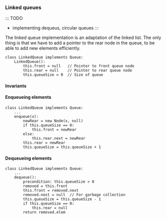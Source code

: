 
### Linked queues

::: TODO
- implementing dequeus, circular queues
:::

The linked queue implementation is an adaptation of the linked list. The
only thing is that we have to add a pointer to the rear node in the
queue, to be able to add new elements efficiently.

<inlineav id="LinkedQueue-Intro-CON" src="ChalmersGU/LinkedQueue-Intro-CON.js" name="Linked Queue Intro" links="ChalmersGU/CGU-Styles.css"/>

    class LinkedQueue implements Queue:
        LinkedQueue():
            this.front = null   // Pointer to front queue node
            this.rear = null    // Pointer to rear queue node
            this.queueSize = 0  // Size of queue



#### Invariants


#### Enqueueing elements

<inlineav id="LinkedQueue-Enqueue-CON" src="ChalmersGU/LinkedQueue-Enqueue-CON.js" name="Linked Queue Enqueue" links="ChalmersGU/CGU-Styles.css"/>

    class LinkedQueue implements Queue:
        ...
        enqueue(x):
            newRear = new Node(x, null)
            if this.queueSize == 0:
                this.front = newRear
            else:
                this.rear.next = newRear
            this.rear = newRear
            this.queueSize = this.queueSize + 1

<avembed id="LinkedQueue-Enqueue-PRO" src="ChalmersGU/LinkedQueue-Enqueue-PRO.html" type="ka" name="Linked Queue Enqueue Exercise"/>

#### Dequeueing elements

<inlineav id="LinkedQueue-Dequeue-CON" src="ChalmersGU/LinkedQueue-Dequeue-CON.js" name="Linked Queue Dequeue" links="ChalmersGU/CGU-Styles.css"/>

    class LinkedQueue implements Queue:
        ...
        dequeue():
            precondition: this.queueSize > 0
            removed = this.front
            this.front = removed.next
            removed.next = null  // For garbage collection
            this.queueSize = this.queueSize - 1
            if this.queueSize == 0:
                this.rear = null
            return removed.elem

<avembed id="LinkedQueue-Dequeue-PRO" src="ChalmersGU/LinkedQueue-Dequeue-PRO.html" type="ka" name="Linked Queue Dequeue Exercise"/>
